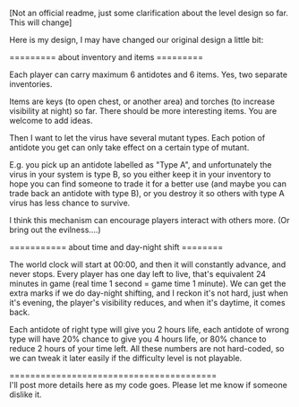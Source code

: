 [Not an official readme, just some clarification about the level design so far. This will change]  
  
Here is my design, I may have changed our original design a little bit:  
  
========= about inventory and items =========  
  
Each player can carry maximum 6 antidotes and 6 items. Yes, two separate inventories.  
  
Items are keys (to open chest, or another area) and torches (to increase visibility at night) so far. There should be more interesting items. You are welcome to add ideas.  
  
Then I want to let the virus have several mutant types. Each potion of antidote you get can only take effect on a certain type of mutant.  
  
E.g. you pick up an antidote labelled as "Type A", and unfortunately the virus in your system is type B, so you either keep it in your inventory to hope you can find someone to trade it for a better use (and maybe you can trade back an antidote with type B), or you destroy it so others with type A virus has less chance to survive.  
  
I think this mechanism can encourage players interact with others more. (Or bring out the evilness....)  
  
=========== about time and day-night shift ========  
  
The world clock will start at 00:00, and then it will constantly advance, and never stops. Every player has one day left to live, that's equivalent 24 minutes in game (real time 1 second = game time 1 minute). We can get the extra marks if we do day-night shifting, and I reckon it's not hard, just when it's evening, the player's visibility reduces, and when it's daytime, it comes back.  
  
  
Each antidote of right type will give you 2 hours life, each antidote of wrong type will have 20% chance to give you 4 hours life, or 80% chance to reduce 2 hours of your time left. All these numbers are not hard-coded, so we can tweak it later easily if the difficulty level is not playable.  
  
========================================  
I'll post more details here as my code goes. Please let me know if someone dislike it.  